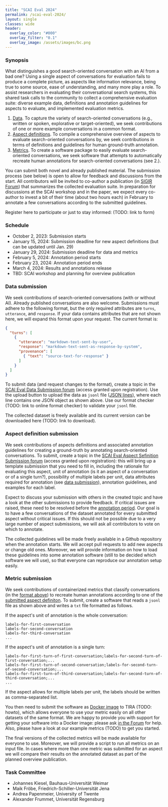 ```yaml
---
title: "SCAI Eval 2024"
permalink: /scai-eval-2024/
layout: single
classes: wide
header:
  overlay_color: "#000"
  overlay_filter: "0.1"
  overlay_image: /assets/images/bc.png
---
```


### Synopsis
What distinguishes a good search-oriented conversation with an AI from a bad one? Using a single aspect of conversations for evaluation fails to produce a complete picture, as aspects like information relevance, being true to some source, ease of understanding, and many more play a role. To assist researchers in evaluating their conversational search systems, this shared task calls to the community to collect a comprehensive evaluation suite: diverse example data, definitions and annotation guidelines for aspects to evaluate, and implemented evaluation metrics.

1. [Data](#data-submission). To capture the variety of search-oriented conversations (e.g., written or spoken, explorative or target-oriented), we seek contributions of one or more example conversations in a common format.
2. [Aspect definitions](#aspect-definition-submission). To compile a comprehensive overview of aspects to evaluate search-oriented conversations by, we seek contributions in terms of definitions and guidelines for human ground-truth annotation.
3. [Metrics](#metric-submission). To create a software package to easily evaluate search-oriented conversations, we seek software that attempts to automatically recreate human annotations for search-oriented conversations (see 2.).

You can submit both novel and already published material. The submission process (see below) is open to allow for feedback and discussions from the start. All contributors will be invited to co-author a publication (in [SIGIR Forum](https://sigir.org/forum/)) that summarizes the collected evaluation suite. In preparation for discussions at the SCAI workshop and in the paper, we expect every co-author to invest a bit of their time (about two hours each) in February to annotate a few conversations according to the submitted guidelines.

Register here to participate or just to stay informed: (TODO: link to form)


### Schedule
* October 2, 2023: Submission starts
* January 15, 2024: Submission deadline for new aspect definitions (but can be updated until Jan. 29)
* January 29, 2024: Submission deadline for data and metrics
* February 5, 2024: Annotation period starts
* February 23, 2024: Annotation period ends
* March 4, 2024: Results and annotations release
* TBD: SCAI workshop and planning for overview publication


### Data submission
We seek contributions of search-oriented conversations (with or without AI). Already published conversations are also welcome. Submissions must adhere to the following format, but the only required attributes are <code>turns</code>, <code>utterance</code>, and <code>response</code>. If your data contains attributes that are not shown here, we will expand this format upon your request. The current format is:

```json
{
  "turns": [
    {
      "utterance": "markdown-text-sent-by-user",
      "response": "markdown-text-sent-as-response-by-system",
      "provenance": [ 
        { "text": "source-text-for-response" }
      ]
    }
  ]
}
```

To submit data (and request changes to the format), create a topic in the [SCAI Eval Data Submission forum](https://www.tira.io/c/scai/scai-eval-data-submission/12) (access granted upon registration). Use the upload button to upload the data as <code>jsonl</code> file ([JSON lines](https://jsonlines.org/)), where each line contains one JSON object as shown above. Use our format checker (TODO: link to online format checker) to validate your <code>jsonl</code> file.

The collected dataset is freely available and its current version can be downloaded here (TODO: link to download).


### Aspect definition submission
We seek contributions of aspects definitions and associated annotation guidelines for creating a ground-truth by annotating search-oriented conversations. To submit, create a topic in the [SCAI Eval Aspect Sefinition Submission forum](https://www.tira.io/c/scai/scai-eval-aspect-definition-submission/14) (access granted upon registration): this will bring up a template submission that you need to fill in, including the rationale for evaluating this aspect, unit of annotation (is it an aspect of a conversation or of a single turn?), possibility of multiple labels per unit, data attributes required for annotation (see [data submission](#data-submission)), annotation guidelines, and examples for each label.

Expect to discuss your submission with others in the created topic and have a look at the other submissions to provide feedback. If critical issues are raised, these need to be resolved before the [annotation period](#schedule). Our goal is to have a few conversations of the dataset annotated for every submitted aspect without critical issues. If this should not be possible due to a very large number of aspect submissions, we will ask all contributors to vote on which to annotate.

The collected guidelines will be made freely available in a Github repository when the annotation starts. We will accept pull requests to add new aspects or change old ones. Moreover, we will provide information on how to load these guidelines into some annotation software (still to be decided which software we will use), so that everyone can reproduce our annotation setup easily.



### Metric submission
We seek contributions of containerized metrics that classify conversations (in the [format above](#data-submission)) to recreate human annotations according to one of the [submitted aspect definiton](#aspect-definition-submission). To submit, create a software that reads a <code>jsonl</code> file as shown above and writes a <code>txt</code> file formatted as follows.

If the aspect's unit of annotation is the whole conversation:
```
labels-for-first-conversation
labels-for-second-conversation
labels-for-third-conversation
...
```
If the aspect's unit of annotation is a single turn:
```
labels-for-first-turn-of-first-conversation;labels-for-second-turn-of-first-conversation;...
labels-for-first-turn-of-second-conversation;labels-for-second-turn-of-second-conversation;...
labels-for-first-turn-of-third-conversation;labels-for-second-turn-of-third-conversation;...
...
```
If the aspect allows for multiple labels per unit, the labels should be written as comma-separated list.

You then need to submit the software as [Docker image](https://www.docker.com/) to TIRA (TODO: howto), which allows everyone to use your metric easily on all other datasets of the same format. We are happy to provide you with support for getting your software into a Docker image: please ask [in the Forum](https://www.tira.io/c/scai/8) for help. Also, please have a look at our example metrics (TODO) to get you started.

The final versions of the collected metrics will be made available for everyone to use. Moreover, we will provide a script to run all metrics on an input file. In cases where more than one metric was submitted for an aspect we will compare their results on the annotated dataset as part of the planned overview publication.


### Task Committee
* Johannes Kiesel, Bauhaus-Universität Weimar
* Maik Fröbe, Friedrich-Schiller-Universität Jena
* Andrea Papenmeier, University of Twente
* Alexander Frummet, Universität Regensburg


